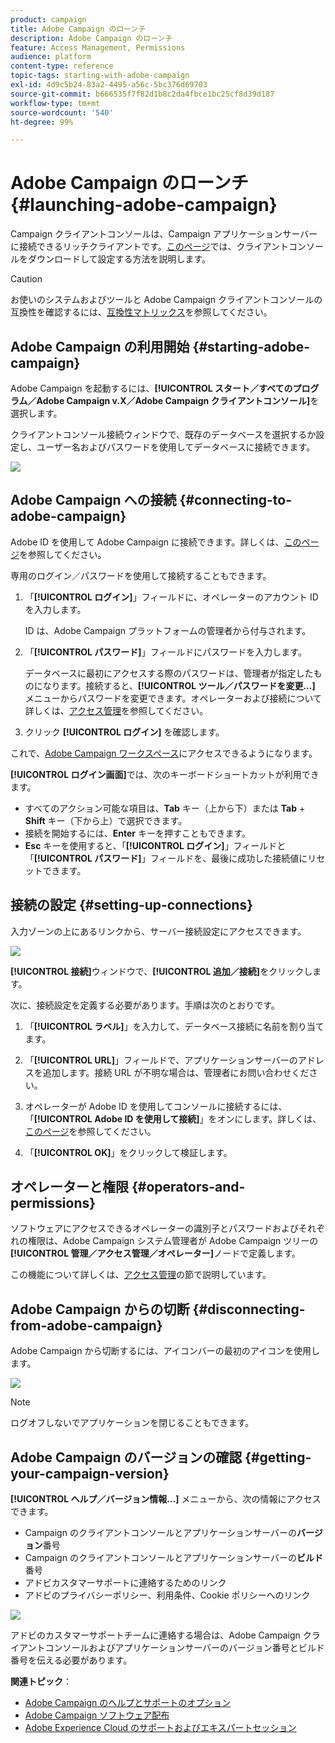 ```yaml
---
product: campaign
title: Adobe Campaign のローンチ
description: Adobe Campaign のローンチ
feature: Access Management, Permissions
audience: platform
content-type: reference
topic-tags: starting-with-adobe-campaign
exl-id: 4d9c5b24-83a2-4495-a56c-5bc376d69703
source-git-commit: b666535f7f82d1b8c2da4fbce1bc25cf8d39d187
workflow-type: tm+mt
source-wordcount: '540'
ht-degree: 99%

---
```


# Adobe Campaign のローンチ{#launching-adobe-campaign}



Campaign クライアントコンソールは、Campaign アプリケーションサーバーに接続できるリッチクライアントです。[このページ](../../installation/using/installing-the-client-console.md)では、クライアントコンソールをダウンロードして設定する方法を説明します。

>[!CAUTION]
>
>お使いのシステムおよびツールと Adobe Campaign クライアントコンソールの互換性を確認するには、[互換性マトリックス](../../rn/using/compatibility-matrix.md#ClientConsoleoperatingsystems)を参照してください。

## Adobe Campaign の利用開始 {#starting-adobe-campaign}

Adobe Campaign を起動するには、**[!UICONTROL スタート／すべてのプログラム／Adobe Campaign v.X／Adobe Campaign クライアントコンソール]**&#x200B;を選択します。

クライアントコンソール接続ウィンドウで、既存のデータベースを選択するか設定し、ユーザー名およびパスワードを使用してデータベースに接続できます。

![](assets/acc-logon.png)

## Adobe Campaign への接続 {#connecting-to-adobe-campaign}

Adobe ID を使用して Adobe Campaign に接続できます。詳しくは、[このページ](../../integrations/using/about-adobe-id.md)を参照してください。

専用のログイン／パスワードを使用して接続することもできます。

1. 「**[!UICONTROL ログイン]**」フィールドに、オペレーターのアカウント ID を入力します。

   ID は、Adobe Campaign プラットフォームの管理者から付与されます。

1. 「**[!UICONTROL パスワード]**」フィールドにパスワードを入力します。

   データベースに最初にアクセスする際のパスワードは、管理者が指定したものになります。接続すると、**[!UICONTROL ツール／パスワードを変更...]** メニューからパスワードを変更できます。オペレーターおよび接続について詳しくは、[アクセス管理](../../platform/using/access-management.md)を参照してください。

1. クリック **[!UICONTROL ログイン]** を確認します。<!--You can also press the **Enter** key to launch connection.-->

これで、[Adobe Campaign ワークスペース](../../platform/using/adobe-campaign-workspace.md)にアクセスできるようになります。

**[!UICONTROL ログイン画面]**&#x200B;では、次のキーボードショートカットが利用できます。
* すべてのアクション可能な項目は、**Tab** キー（上から下）または **Tab** + **Shift** キー（下から上）で選択できます。
* 接続を開始するには、**Enter** キーを押すこともできます。
* **Esc** キーを使用すると、「**[!UICONTROL ログイン]**」フィールドと「**[!UICONTROL パスワード]**」フィールドを、最後に成功した接続値にリセットできます。

## 接続の設定 {#setting-up-connections}

入力ゾーンの上にあるリンクから、サーバー接続設定にアクセスできます。

![](assets/s_ncs_user_connections_management.png)

**[!UICONTROL 接続]**&#x200B;ウィンドウで、**[!UICONTROL 追加／接続]**&#x200B;をクリックします。

次に、接続設定を定義する必要があります。手順は次のとおりです。

1. 「**[!UICONTROL ラベル]**」を入力して、データベース接続に名前を割り当てます。

1. 「**[!UICONTROL URL]**」フィールドで、アプリケーションサーバーのアドレスを追加します。接続 URL が不明な場合は、管理者にお問い合わせください。

1. オペレーターが Adobe ID を使用してコンソールに接続するには、「**[!UICONTROL Adobe ID を使用して接続]**」をオンにします。詳しくは、[このページ](../../integrations/using/about-adobe-id.md)を参照してください。

1. 「**[!UICONTROL OK]**」をクリックして検証します。

## オペレーターと権限 {#operators-and-permissions}

ソフトウェアにアクセスできるオペレーターの識別子とパスワードおよびそれぞれの権限は、Adobe Campaign システム管理者が Adobe Campaign ツリーの&#x200B;**[!UICONTROL 管理／アクセス管理／オペレーター]**&#x200B;ノードで定義します。

この機能について詳しくは、[アクセス管理](../../platform/using/access-management.md)の節で説明しています。

## Adobe Campaign からの切断 {#disconnecting-from-adobe-campaign}

Adobe Campaign から切断するには、アイコンバーの最初のアイコンを使用します。

![](assets/s_ncs_user_deconnexion.png)

>[!NOTE]
>
>ログオフしないでアプリケーションを閉じることもできます。

## Adobe Campaign のバージョンの確認 {#getting-your-campaign-version}

**[!UICONTROL ヘルプ／バージョン情報...]** メニューから、次の情報にアクセスできます。

* Campaign のクライアントコンソールとアプリケーションサーバーの&#x200B;**バージョン**&#x200B;番号
* Campaign のクライアントコンソールとアプリケーションサーバーの&#x200B;**ビルド**&#x200B;番号
* アドビカスタマーサポートに連絡するためのリンク
* アドビのプライバシーポリシー、利用条件、Cookie ポリシーへのリンク

![](assets/about-acc.png)

アドビのカスタマーサポートチームに連絡する場合は、Adobe Campaign クライアントコンソールおよびアプリケーションサーバーのバージョン番号とビルド番号を伝える必要があります。

**関連トピック**：

* [Adobe Campaign のヘルプとサポートのオプション](../../support.md)
* [Adobe Campaign ソフトウェア配布](https://experience.adobe.com/#/downloads/content/software-distribution/jp/campaign.html)
* [Adobe Experience Cloud のサポートおよびエキスパートセッション](https://helpx.adobe.com/jp/enterprise/admin-guide.html/enterprise/using/support-for-experience-cloud.ug.html)
